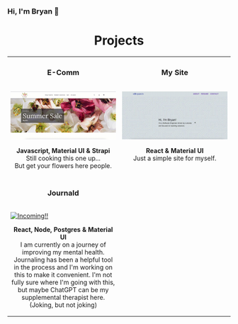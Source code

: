 ### Hi, I'm Bryan 👋


<h1 align="center">Projects</h1>
<table border-color="#66b2b2">
  <tr>
    <td width="50%" valign="top">
      <h3 align="center">E-Comm</h3>
        <br/>
        <a href="https://acassiaflowers.shop" target="_blank" >
            <img src="images/acassia.gif" width="100%" alt="Acassia Flowers" />
        </a>
        <br />       
        <p align="center">
          <strong>Javascript, Material UI & Strapi</strong>
        <br/>
           Still cooking this one up...
          <br/> 
          But get your flowers here people.
        </p>        
    </td>
    <td width="50%" valign="top">
      <h3 align="center">My Site</h3>
        <br/>
        <a href="https://bryanromero.dev" target="_blank" >
            <img src="images/portfolio.gif" width="100%" alt="Portfolio Image" />
        </a>
        <br />       
        <p align="center">
          <strong>React & Material UI</strong>
          <br/> Just a simple site for myself. 
        </p>        
    </td></tr>
    <tr>
      <td width="50%">
      <h3 align="center">Journald</h3>
        <br/>
        <a href="https://bryanromero.dev" target="_blank" >
            <img src="https://media.istockphoto.com/id/1142645029/vector/isolated-under-construction-tape.jpg?s=612x612&w=0&k=20&c=TSPfqyiy-1jVnqQqTwkUgvwPnjQvE1R5fBX86SMVmsE=" width="100%" alt="Incoming!!" />
        </a>
        <br />       
        <p align="center">
          <strong>React, Node, Postgres & Material UI </strong>
        <br/>
          I am currently on a journey of improving my mental health. Journaling has been a helpful tool in the process and I'm working on this to make it convenient. I'm not fully sure where I'm going with this, but maybe ChatGPT can be my supplemental therapist here. (Joking, but not joking)
        </p>        
    </td>      
    </tr>

  </table>
